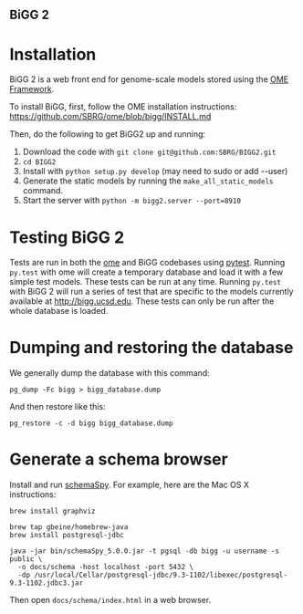 BiGG 2
------

Installation
============

BiGG 2 is a web front end for genome-scale models stored using the
[OME Framework](https://github.com/sbrg/ome). 

To install BiGG, first, follow the OME installation instructions:
https://github.com/SBRG/ome/blob/bigg/INSTALL.md

Then, do the following to get BiGG2 up and running:

1. Download the code with ```git clone git@github.com:SBRG/BIGG2.git```
2. ```cd BIGG2```
3. Install with ```python setup.py develop``` (may need to sudo or add --user)
4. Generate the static models by running the ```make_all_static_models``` command.
5. Start the server with ```python -m bigg2.server --port=8910```

Testing BiGG 2
==============

Tests are run in both the [ome](https://github.com/sbrg/ome) and BiGG codebases
using [pytest](http://pytest.org/). Running `py.test` with ome will create a
temporary database and load it with a few simple test models. These tests can be
run at any time. Running `py.test` with BiGG 2 will run a series of test that
are specific to the models currently available at http://bigg.ucsd.edu. These
tests can only be run after the whole database is loaded.

Dumping and restoring the database
==================================

We generally dump the database with this command:

```
pg_dump -Fc bigg > bigg_database.dump
```

And then restore like this:

```
pg_restore -c -d bigg bigg_database.dump
```

Generate a schema browser
=========================

Install and run [schemaSpy](http://schemaspy.sourceforge.net/). For example,
here are the Mac OS X instructions:

```shell
brew install graphviz

brew tap gbeine/homebrew-java
brew install postgresql-jdbc

java -jar bin/schemaSpy_5.0.0.jar -t pgsql -db bigg -u username -s public \
  -o docs/schema -host localhost -port 5432 \
  -dp /usr/local/Cellar/postgresql-jdbc/9.3-1102/libexec/postgresql-9.3-1102.jdbc3.jar
```

Then open `docs/schema/index.html` in a web browser.
